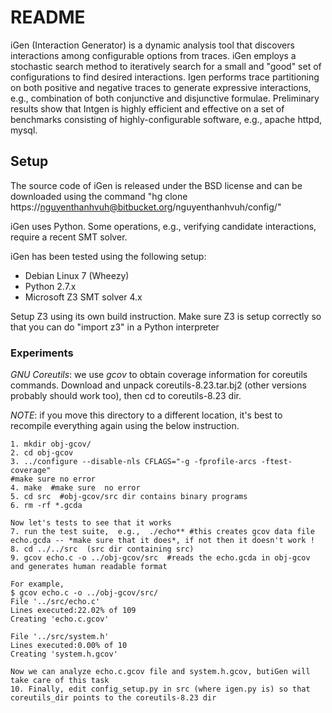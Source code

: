 # README #


iGen (Interaction Generator) is a dynamic analysis tool that discovers interactions among configurable options from traces. iGen employs a stochastic search method to iteratively search for a small and "good" set of configurations to find desired interactions.  Igen performs trace partitioning on both positive and negative traces to generate expressive interactions, e.g., combination of both conjunctive and disjunctive formulae. Preliminary results show that Intgen is highly efficient and effective on a set of benchmarks consisting of highly-configurable software, e.g., apache httpd, mysql.

## Setup ##

The source code of iGen is released under the BSD license and can be downloaded using the command "hg clone https://nguyenthanhvuh@bitbucket.org/nguyenthanhvuh/config/"

iGen uses Python. Some operations, e.g., verifying candidate interactions, require a recent SMT solver.  

iGen has been tested using the following setup:

* Debian Linux 7 (Wheezy)
* Python 2.7.x
* Microsoft Z3 SMT solver 4.x

Setup Z3 using its own build instruction. Make sure Z3 is setup correctly so that you can do "import z3" in a Python interpreter

### Experiments ###

*GNU Coreutils*: we use *gcov* to obtain coverage information for coreutils commands. Download and unpack coreutils-8.23.tar.bj2 (other versions probably should work too), then cd to coreutils-8.23 dir.  

*NOTE*: if you move this directory to a different location,  it's best to recompile everything again using the below instruction.  

    1. mkdir obj-gcov/
    2. cd obj-gcov
    3. ../configure --disable-nls CFLAGS="-g -fprofile-arcs -ftest-coverage"
    #make sure no error
    4. make  #make sure  no error
    5. cd src  #obj-gcov/src dir contains binary programs
    6. rm -rf *.gcda

    Now let's tests to see that it works
    7. run the test suite,  e.g.,  ./echo** #this creates gcov data file echo.gcda -- *make sure that it does*, if not then it doesn't work !
    8. cd ../../src  (src dir containing src)
    9. gcov echo.c -o ../obj-gcov/src  #reads the echo.gcda in obj-gcov and generates human readable format

    For example,
    $ gcov echo.c -o ../obj-gcov/src/
    File '../src/echo.c'
    Lines executed:22.02% of 109
    Creating 'echo.c.gcov'

    File '../src/system.h'
    Lines executed:0.00% of 10
    Creating 'system.h.gcov'

    Now we can analyze echo.c.gcov file and system.h.gcov, butiGen will take care of this task
    10. Finally, edit config_setup.py in src (where igen.py is) so that coreutils_dir points to the coreutils-8.23 dir